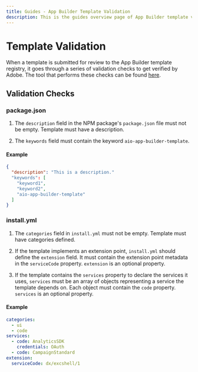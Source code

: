 ```yaml
---
title: Guides - App Builder Template Validation
description: This is the guides overview page of App Builder template validation during submission process
---
```

# Template Validation

When a template is submitted for review to the App Builder template registry, it goes through a series of validation checks to get verified by Adobe. The tool that performs these checks can be found [here](https://github.com/adobe/aio-lib-template-validation).

## Validation Checks

### package.json

1. The `description` field in the NPM package's `package.json` file must not be empty. Template must have a description.

2. The `keywords` field must contain the keyword `aio-app-builder-template`. 

#### Example

```json
{
  "description": "This is a description."
  "keywords": [
    "keyword1",
    "keyword2",
    "aio-app-builder-template"
  ]
}
```

### install.yml

1. The `categories` field in `install.yml` must not be empty. Template must have categories defined.

2. If the template implements an extension point, `install.yml` should define the `extension` field. It must contain the extension point metadata in the `serviceCode` property. `extension` is an optional property.

3. If the template contains the `services` property to declare the services it uses, `services` must be an array of objects representing a service the template depends on. Each object must contain the `code` property. `services` is an optional property.

#### Example 

```yaml
categories:
  - ui
  - code
services:
  - code: AnalyticsSDK
    credentials: OAuth
  - code: CampaignStandard
extension:
  serviceCode: dx/excshell/1
```